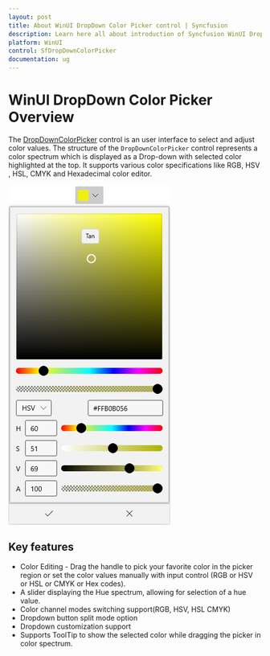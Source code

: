 ```yaml
---
layout: post
title: About WinUI DropDown Color Picker control | Syncfusion
description: Learn here all about introduction of Syncfusion WinUI DropDown Color Picker(sfDropDownColorPicker) control and more details.
platform: WinUI
control: SfDropDownColorPicker
documentation: ug
---
```


# WinUI DropDown Color Picker Overview

The [DropDownColorPicker](https://help.syncfusion.com/cr/winUI/Syncfusion.UI.Xaml.Editors.SfDropDownColorPicker.html) control is an user interface to select and adjust color values. The structure of the `DropDownColorPicker` control represents a color spectrum which is displayed as a Drop-down with selected color highlighted at the top. It supports various color specifications like RGB, HSV , HSL, CMYK and Hexadecimal color editor.

![Displaying the DropDown ColorPicker control](Getting-Started_images/ControlStructure.png)

## Key features

* Color Editing - Drag the handle to pick your favorite color in the picker region or set the color values manually with input control (RGB or HSV or HSL or CMYK or Hex codes).
* A slider displaying the Hue spectrum, allowing for selection of a hue value.
* Color channel modes switching support(RGB, HSV, HSL CMYK)
* Dropdown button split mode option
* Dropdown customization support
* Supports ToolTip to show the selected color while dragging the picker in color spectrum.
